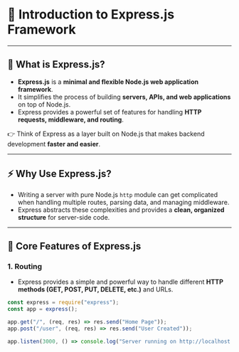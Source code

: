 # 🚀 Introduction to Express.js Framework

---

## 📌 What is Express.js?

- **Express.js** is a **minimal and flexible Node.js web application framework**.  
- It simplifies the process of building **servers, APIs, and web applications** on top of Node.js.  
- Express provides a powerful set of features for handling **HTTP requests, middleware, and routing**.

👉 Think of Express as a layer built on Node.js that makes backend development **faster and easier**.

---

## ⚡ Why Use Express.js?

- Writing a server with pure Node.js `http` module can get complicated when handling multiple routes, parsing data, and managing middleware.  
- Express abstracts these complexities and provides a **clean, organized structure** for server-side code.

---

## 📌 Core Features of Express.js

### 1. **Routing**

- Express provides a simple and powerful way to handle different **HTTP methods (GET, POST, PUT, DELETE, etc.)** and URLs.

```javascript
const express = require("express");
const app = express();

app.get("/", (req, res) => res.send("Home Page"));
app.post("/user", (req, res) => res.send("User Created"));

app.listen(3000, () => console.log("Server running on http://localhost:3000"));
```
